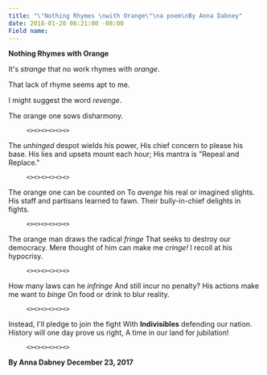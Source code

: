 ```yaml
---
title: "\"Nothing Rhymes \nwith Orange\"\na poem\nBy Anna Dabney"
date: 2018-01-20 06:21:00 -08:00
Field name: 
---
```


**Nothing Rhymes with Orange**

It's *strange* that no work rhymes with *orange*.

That lack of rhyme seems apt to me.

I might suggest the word *revenge*.

The orange one sows disharmony.

         <><><><><><>

The *unhinged* despot wields his power,
His chief concern to please his base.
His lies and upsets mount each hour;
His mantra is "Repeal and Replace."

         <><><><><><>

The orange one can be counted on
To *avenge* his real or imagined slights.
His staff and partisans learned to fawn.
Their bully-in-chief delights in fights.

         <><><><><><>

The orange man draws the radical *fringe*
That seeks to destroy our democracy.
Mere thought of him can make me *cringe!*
I recoil at his hypocrisy.

         <><><><><><>

How many laws can he *infringe*
And still incur no penalty?
His actions make me want to *binge*
On food or drink to blur reality.

         <><><><><><>

Instead, I'll pledge to join the fight
With **Indivisibles** defending our nation.
History will one day prove us right,
A time in our land for jubilation!

         <><><><><><>

**By Anna Dabney**   **December 23, 2017**

